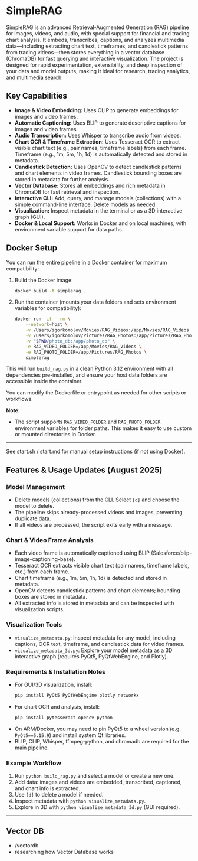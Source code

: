# SimpleRAG

SimpleRAG is an advanced Retrieval-Augmented Generation (RAG) pipeline for images, videos, and audio, with special support for financial and trading chart analysis. It embeds, transcribes, captions, and analyzes multimedia data—including extracting chart text, timeframes, and candlestick patterns from trading videos—then stores everything in a vector database (ChromaDB) for fast querying and interactive visualization. The project is designed for rapid experimentation, extensibility, and deep inspection of your data and model outputs, making it ideal for research, trading analytics, and multimedia search.

## Key Capabilities
- **Image & Video Embedding:** Uses CLIP to generate embeddings for images and video frames.
- **Automatic Captioning:** Uses BLIP to generate descriptive captions for images and video frames.
- **Audio Transcription:** Uses Whisper to transcribe audio from videos.
- **Chart OCR & Timeframe Extraction:** Uses Tesseract OCR to extract visible chart text (e.g., pair names, timeframe labels) from each frame. Timeframe (e.g., 1m, 5m, 1h, 1d) is automatically detected and stored in metadata.
- **Candlestick Detection:** Uses OpenCV to detect candlestick patterns and chart elements in video frames. Candlestick bounding boxes are stored in metadata for further analysis.
- **Vector Database:** Stores all embeddings and rich metadata in ChromaDB for fast retrieval and inspection.
- **Interactive CLI:** Add, query, and manage models (collections) with a simple command-line interface. Delete models as needed.
- **Visualization:** Inspect metadata in the terminal or as a 3D interactive graph (GUI).
- **Docker & Local Support:** Works in Docker and on local machines, with environment variable support for data paths.

## Docker Setup

You can run the entire pipeline in a Docker container for maximum compatibility:

1. Build the Docker image:
    ```bash
    docker build -t simplerag .
    ```

2. Run the container (mounts your data folders and sets environment variables for compatibility):
    ```bash
    docker run -it --rm \
        --network=host \
        -v /Users/igorkomolov/Movies/RAG_Videos:/app/Movies/RAG_Videos \
        -v /Users/igorkomolov/Pictures/RAG_Photos:/app/Pictures/RAG_Photos \
        -v "$PWD/photo_db:/app/photo_db" \
        -e RAG_VIDEO_FOLDER=/app/Movies/RAG_Videos \
        -e RAG_PHOTO_FOLDER=/app/Pictures/RAG_Photos \
        simplerag
    ```

This will run `build_rag.py` in a clean Python 3.12 environment with all dependencies pre-installed, and ensure your host data folders are accessible inside the container.

You can modify the Dockerfile or entrypoint as needed for other scripts or workflows.

**Note:**
- The script supports `RAG_VIDEO_FOLDER` and `RAG_PHOTO_FOLDER` environment variables for folder paths. This makes it easy to use custom or mounted directories in Docker.

---

See start.sh / start.md for manual setup instructions (if not using Docker).

## Features & Usage Updates (August 2025)

### Model Management
- Delete models (collections) from the CLI. Select `[d]` and choose the model to delete.
- The pipeline skips already-processed videos and images, preventing duplicate data.
- If all videos are processed, the script exits early with a message.

### Chart & Video Frame Analysis
- Each video frame is automatically captioned using BLIP (Salesforce/blip-image-captioning-base).
- Tesseract OCR extracts visible chart text (pair names, timeframe labels, etc.) from each frame.
- Chart timeframe (e.g., 1m, 5m, 1h, 1d) is detected and stored in metadata.
- OpenCV detects candlestick patterns and chart elements; bounding boxes are stored in metadata.
- All extracted info is stored in metadata and can be inspected with visualization scripts.

### Visualization Tools
- `visualize_metadata.py`: Inspect metadata for any model, including captions, OCR text, timeframe, and candlestick data for video frames.
- `visualize_metadata_3d.py`: Explore your model metadata as a 3D interactive graph (requires PyQt5, PyQtWebEngine, and Plotly).

### Requirements & Installation Notes
- For GUI/3D visualization, install:
  ```sh
  pip install PyQt5 PyQtWebEngine plotly networkx
  ```
- For chart OCR and analysis, install:
  ```sh
  pip install pytesseract opencv-python
  ```
- On ARM/Docker, you may need to pin PyQt5 to a wheel version (e.g. `PyQt5==5.15.9`) and install system Qt libraries.
- BLIP, CLIP, Whisper, ffmpeg-python, and chromadb are required for the main pipeline.

### Example Workflow
1. Run `python build_rag.py` and select a model or create a new one.
2. Add data: images and videos are embedded, transcribed, captioned, and chart info is extracted.
3. Use `[d]` to delete a model if needed.
4. Inspect metadata with `python visualize_metadata.py`.
5. Explore in 3D with `python visualize_metadata_3d.py` (GUI required).

---

## Vector DB
- /vectordb
- researching how Vector Database works




